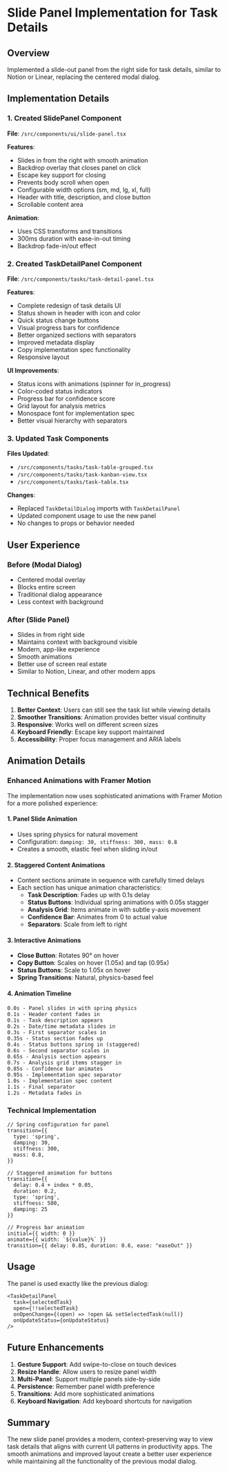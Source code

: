 # Slide Panel Implementation for Task Details

## Overview
Implemented a slide-out panel from the right side for task details, similar to Notion or Linear, replacing the centered modal dialog.

## Implementation Details

### 1. Created SlidePanel Component
**File**: `/src/components/ui/slide-panel.tsx`

**Features**:
- Slides in from the right with smooth animation
- Backdrop overlay that closes panel on click
- Escape key support for closing
- Prevents body scroll when open
- Configurable width options (sm, md, lg, xl, full)
- Header with title, description, and close button
- Scrollable content area

**Animation**:
- Uses CSS transforms and transitions
- 300ms duration with ease-in-out timing
- Backdrop fade-in/out effect

### 2. Created TaskDetailPanel Component
**File**: `/src/components/tasks/task-detail-panel.tsx`

**Features**:
- Complete redesign of task details UI
- Status shown in header with icon and color
- Quick status change buttons
- Visual progress bars for confidence
- Better organized sections with separators
- Improved metadata display
- Copy implementation spec functionality
- Responsive layout

**UI Improvements**:
- Status icons with animations (spinner for in_progress)
- Color-coded status indicators
- Progress bar for confidence score
- Grid layout for analysis metrics
- Monospace font for implementation spec
- Better visual hierarchy with separators

### 3. Updated Task Components

**Files Updated**:
- `/src/components/tasks/task-table-grouped.tsx`
- `/src/components/tasks/task-kanban-view.tsx`
- `/src/components/tasks/task-table.tsx`

**Changes**:
- Replaced `TaskDetailDialog` imports with `TaskDetailPanel`
- Updated component usage to use the new panel
- No changes to props or behavior needed

## User Experience

### Before (Modal Dialog)
- Centered modal overlay
- Blocks entire screen
- Traditional dialog appearance
- Less context with background

### After (Slide Panel)
- Slides in from right side
- Maintains context with background visible
- Modern, app-like experience
- Smooth animations
- Better use of screen real estate
- Similar to Notion, Linear, and other modern apps

## Technical Benefits

1. **Better Context**: Users can still see the task list while viewing details
2. **Smoother Transitions**: Animation provides better visual continuity
3. **Responsive**: Works well on different screen sizes
4. **Keyboard Friendly**: Escape key support maintained
5. **Accessibility**: Proper focus management and ARIA labels

## Animation Details

### Enhanced Animations with Framer Motion

The implementation now uses sophisticated animations with Framer Motion for a more polished experience:

#### 1. **Panel Slide Animation**
- Uses spring physics for natural movement
- Configuration: `damping: 30, stiffness: 300, mass: 0.8`
- Creates a smooth, elastic feel when sliding in/out

#### 2. **Staggered Content Animations**
- Content sections animate in sequence with carefully timed delays
- Each section has unique animation characteristics:
  - **Task Description**: Fades up with 0.1s delay
  - **Status Buttons**: Individual spring animations with 0.05s stagger
  - **Analysis Grid**: Items animate in with subtle y-axis movement
  - **Confidence Bar**: Animates from 0 to actual value
  - **Separators**: Scale from left to right

#### 3. **Interactive Animations**
- **Close Button**: Rotates 90° on hover
- **Copy Button**: Scales on hover (1.05x) and tap (0.95x)
- **Status Buttons**: Scale to 1.05x on hover
- **Spring Transitions**: Natural, physics-based feel

#### 4. **Animation Timeline**
```
0.0s - Panel slides in with spring physics
0.1s - Header content fades in
0.1s - Task description appears
0.2s - Date/time metadata slides in
0.3s - First separator scales in
0.35s - Status section fades up
0.4s - Status buttons spring in (staggered)
0.6s - Second separator scales in
0.65s - Analysis section appears
0.7s - Analysis grid items stagger in
0.85s - Confidence bar animates
0.95s - Implementation spec separator
1.0s - Implementation spec content
1.1s - Final separator
1.2s - Metadata fades in
```

### Technical Implementation

```tsx
// Spring configuration for panel
transition={{
  type: 'spring',
  damping: 30,
  stiffness: 300,
  mass: 0.8,
}}

// Staggered animation for buttons
transition={{ 
  delay: 0.4 + index * 0.05,
  duration: 0.2,
  type: 'spring',
  stiffness: 500,
  damping: 25
}}

// Progress bar animation
initial={{ width: 0 }}
animate={{ width: `${value}%` }}
transition={{ delay: 0.85, duration: 0.6, ease: "easeOut" }}
```

## Usage

The panel is used exactly like the previous dialog:

```tsx
<TaskDetailPanel
  task={selectedTask}
  open={!!selectedTask}
  onOpenChange={(open) => !open && setSelectedTask(null)}
  onUpdateStatus={onUpdateStatus}
/>
```

## Future Enhancements

1. **Gesture Support**: Add swipe-to-close on touch devices
2. **Resize Handle**: Allow users to resize panel width
3. **Multi-Panel**: Support multiple panels side-by-side
4. **Persistence**: Remember panel width preference
5. **Transitions**: Add more sophisticated animations
6. **Keyboard Navigation**: Add keyboard shortcuts for navigation

## Summary

The new slide panel provides a modern, context-preserving way to view task details that aligns with current UI patterns in productivity apps. The smooth animations and improved layout create a better user experience while maintaining all the functionality of the previous modal dialog.